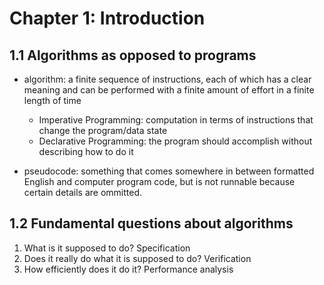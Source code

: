 # Chapter 1: Introduction
## 1.1 Algorithms as opposed to programs
- algorithm:
a finite sequence of instructions, each of which has a clear meaning and can be performed with a finite amount of effort in a finite length of time
    - Imperative Programming: 
      computation in terms of instructions that change the program/data state
    - Declarative Programming:
      the program should accomplish without describing how to do it

- pseudocode:
  something that comes somewhere in between formatted English and computer program code, but is not runnable because certain details are ommitted.
## 1.2 Fundamental questions about algorithms
1. What is it supposed to do?
       Specification
2. Does it really do what it is supposed to do?
       Verification
3. How efficiently does it do it?
       Performance analysis
